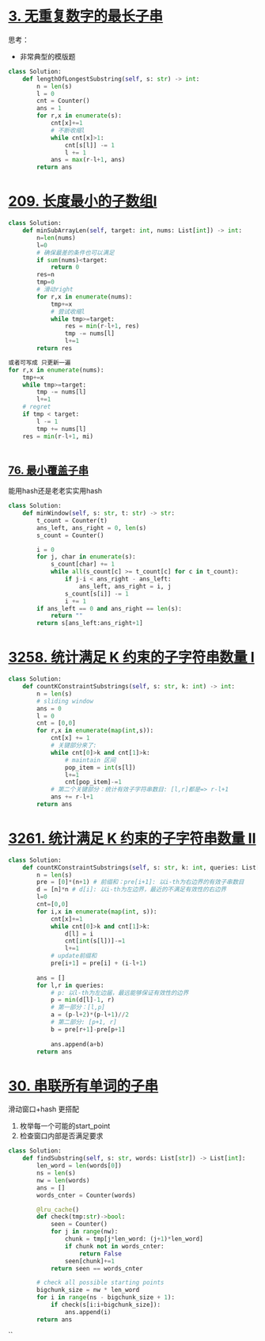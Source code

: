 #  [3. 无重复数字的最长子串](https://leetcode.cn/problems/longest-substring-without-repeating-characters/)
思考：
- 非常典型的模版题
```python fold
class Solution:
    def lengthOfLongestSubstring(self, s: str) -> int:
        n = len(s)
        l = 0
        cnt = Counter()
        ans = 1
        for r,x in enumerate(s):
            cnt[x]+=1
            # 不断收缩l
            while cnt[x]>1:
                cnt[s[l]] -= 1
                l += 1
            ans = max(r-l+1, ans)
        return ans
```

# [209. 长度最小的子数组l](https://leetcode.cn/problems/minimum-size-subarray-sum/description/)
```python fold
class Solution:
    def minSubArrayLen(self, target: int, nums: List[int]) -> int:
        n=len(nums)
        l=0
        # 确保最差的条件也可以满足
        if sum(nums)<target:
            return 0
        res=n
        tmp=0
        # 滑动right
        for r,x in enumerate(nums):
            tmp+=x
            # 尝试收缩l
            while tmp>=target:
                res = min(r-l+1, res)
                tmp -= nums[l]
                l+=1
        return res

或者可写成 只更新一遍
for r,x in enumerate(nums):
	tmp+=x
	while tmp>=target:
		tmp -= nums[l]
		l+=1
	# regret
	if tmp < target:
		l -= 1
		tmp += nums[l]
	res = min(r-l+1, mi)
            
```
## [76. 最小覆盖子串](https://leetcode.cn/problems/minimum-window-substring/)
能用hash还是老老实实用hash
```python fold
class Solution:
    def minWindow(self, s: str, t: str) -> str:
        t_count = Counter(t)
        ans_left, ans_right = 0, len(s)
        s_count = Counter()

        i = 0
        for j, char in enumerate(s):
            s_count[char] += 1
            while all(s_count[c] >= t_count[c] for c in t_count):
                if j-i < ans_right - ans_left:
                    ans_left, ans_right = i, j
                s_count[s[i]] -= 1
                i += 1
        if ans_left == 0 and ans_right == len(s):
            return ""
        return s[ans_left:ans_right+1]
```

#  [3258. 统计满足 K 约束的子字符串数量 I](https://leetcode.cn/problems/count-substrings-that-satisfy-k-constraint-i/)
```python fold
class Solution:
    def countKConstraintSubstrings(self, s: str, k: int) -> int:
        n = len(s)
        # sliding window
        ans = 0
        l = 0
        cnt = [0,0]
        for r,x in enumerate(map(int,s)):
            cnt[x] += 1
            # 关键部分来了:
            while cnt[0]>k and cnt[1]>k:
                # maintain 区间
                pop_item = int(s[l])
                l+=1
                cnt[pop_item]-=1
            # 第二个关键部分：统计有效子字符串数目: [l,r]都是=> r-l+1
            ans += r-l+1
        return ans
```

#  [3261. 统计满足 K 约束的子字符串数量 II](https://leetcode.cn/problems/count-substrings-that-satisfy-k-constraint-ii/) 
```python fold
class Solution:
    def countKConstraintSubstrings(self, s: str, k: int, queries: List[List[int]]) -> List[int]:
        n = len(s)
        pre = [0]*(n+1) # 前缀和：pre[i+1]: 以i-th为右边界的有效子串数目
        d = [n]*n # d[i]: 以i-th为左边界，最近的不满足有效性的右边界
        l=0
        cnt=[0,0]
        for i,x in enumerate(map(int, s)):
            cnt[x]+=1
            while cnt[0]>k and cnt[1]>k:
                d[l] = i
                cnt[int(s[l])]-=1
                l+=1
            # update前缀和
            pre[i+1] = pre[i] + (i-l+1)
        
        ans = []
        for l,r in queries:
            # p: 以l-th为左边届，最远能够保证有效性的边界
            p = min(d[l]-1, r)
            # 第一部分：[l,p]
            a = (p-l+2)*(p-l+1)//2
            # 第二部分: [p+1, r]
            b = pre[r+1]-pre[p+1]
            
            ans.append(a+b)
        return ans
```

# [30. 串联所有单词的子串](https://leetcode.cn/problems/substring-with-concatenation-of-all-words/)
滑动窗口+hash 更搭配
1. 枚举每一个可能的start_point
2. 检查窗口内部是否满足要求
```python fold
class Solution:
    def findSubstring(self, s: str, words: List[str]) -> List[int]:
        len_word = len(words[0])
        ns = len(s)
        nw = len(words)
        ans = []
        words_cnter = Counter(words)

        @lru_cache()
        def check(tmp:str)->bool:
            seen = Counter()
            for j in range(nw):
                chunk = tmp[j*len_word: (j+1)*len_word]
                if chunk not in words_cnter:
                    return False
                seen[chunk]+=1
            return seen == words_cnter

        # check all possible starting points
        bigchunk_size = nw * len_word
        for i in range(ns - bigchunk_size + 1):
            if check(s[i:i+bigchunk_size]):
                ans.append(i)
        return ans
```
``